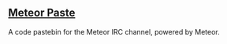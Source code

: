 ## [Meteor Paste][meteor-paste]

A code pastebin for the Meteor IRC channel, powered by Meteor.

[meteor-paste]: http://paste.meteor.com/